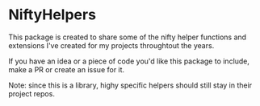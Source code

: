 # NiftyHelpers

This package is created to share some of the nifty helper functions and extensions I've created for my projects throughtout the years.

If you have an idea or a piece of code you'd like this package to include, make a PR or create an issue for it.

Note: since this is a library, highy specific helpers should still stay in their project repos.
